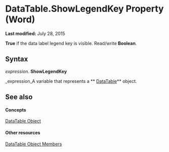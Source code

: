 
# DataTable.ShowLegendKey Property (Word)

 **Last modified:** July 28, 2015

 **True** if the data label legend key is visible. Read/write **Boolean**.

## Syntax

 _expression_. **ShowLegendKey**

 _expression_A variable that represents a  ** [DataTable](4e6094ea-3d83-6ec0-9788-9d22b884beb2.md)** object.


## See also


#### Concepts


 [DataTable Object](4e6094ea-3d83-6ec0-9788-9d22b884beb2.md)
#### Other resources


 [DataTable Object Members](29cbf098-4665-6a5c-024d-b8cfebf22a47.md)
